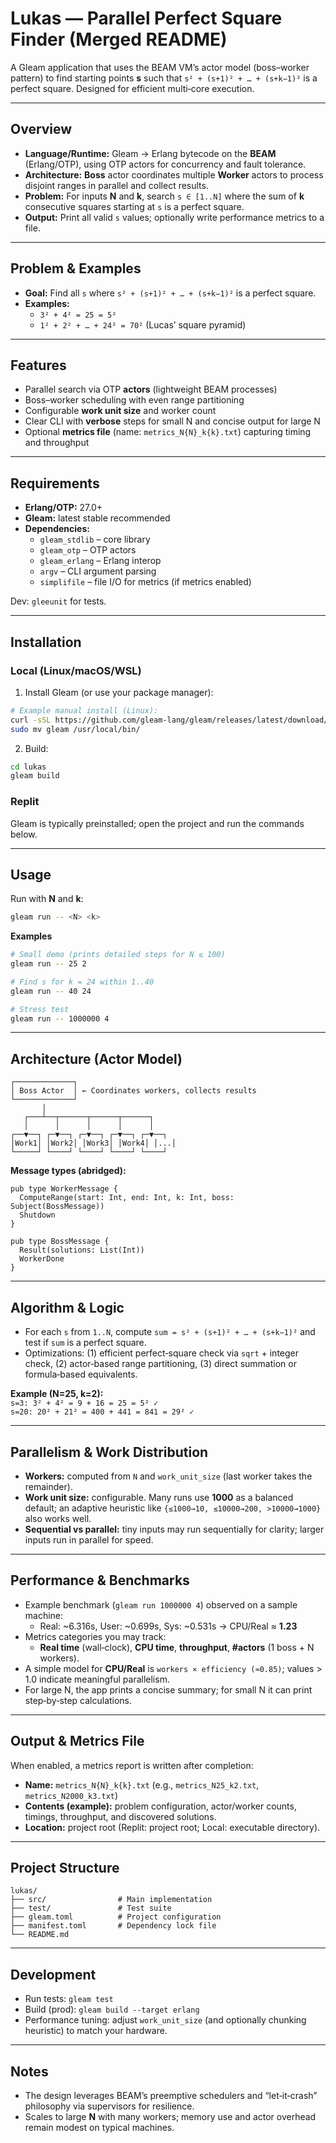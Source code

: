 # Lukas — Parallel Perfect Square Finder (Merged README)

A Gleam application that uses the BEAM VM’s actor model (boss–worker pattern) to find starting points **s** such that
`s² + (s+1)² + … + (s+k−1)²` is a perfect square. Designed for efficient multi‑core execution.  

---

## Overview

- **Language/Runtime:** Gleam → Erlang bytecode on the **BEAM** (Erlang/OTP), using OTP actors for concurrency and fault tolerance.  
- **Architecture:** **Boss** actor coordinates multiple **Worker** actors to process disjoint ranges in parallel and collect results.  
- **Problem:** For inputs **N** and **k**, search `s ∈ [1..N]` where the sum of **k** consecutive squares starting at `s` is a perfect square.  
- **Output:** Print all valid `s` values; optionally write performance metrics to a file.

---

## Problem & Examples

- **Goal:** Find all `s` where `s² + (s+1)² + … + (s+k−1)²` is a perfect square.  
- **Examples:**  
  - `3² + 4² = 25 = 5²`  
  - `1² + 2² + … + 24² = 70²` (Lucas’ square pyramid)

---

## Features

- Parallel search via OTP **actors** (lightweight BEAM processes)
- Boss–worker scheduling with even range partitioning
- Configurable **work unit size** and worker count
- Clear CLI with **verbose** steps for small N and concise output for large N
- Optional **metrics file** (name: `metrics_N{N}_k{k}.txt`) capturing timing and throughput

---

## Requirements

- **Erlang/OTP:** 27.0+  
- **Gleam:** latest stable recommended  
- **Dependencies:**  
  - `gleam_stdlib` – core library  
  - `gleam_otp` – OTP actors  
  - `gleam_erlang` – Erlang interop  
  - `argv` – CLI argument parsing  
  - `simplifile` – file I/O for metrics (if metrics enabled)  

Dev: `gleeunit` for tests.

---

## Installation

### Local (Linux/macOS/WSL)

1) Install Gleam (or use your package manager):  
```bash
# Example manual install (Linux):
curl -sSL https://github.com/gleam-lang/gleam/releases/latest/download/gleam-x86_64-unknown-linux-musl.tar.gz | tar -xz
sudo mv gleam /usr/local/bin/
```

2) Build:  
```bash
cd lukas
gleam build
```

### Replit
Gleam is typically preinstalled; open the project and run the commands below.

---

## Usage

Run with **N** and **k**:
```bash
gleam run -- <N> <k>
```

**Examples**
```bash
# Small demo (prints detailed steps for N ≤ 100)
gleam run -- 25 2

# Find s for k = 24 within 1..40
gleam run -- 40 24

# Stress test
gleam run -- 1000000 4
```

---

## Architecture (Actor Model)

```
┌─────────────┐
│ Boss Actor  │ ← Coordinates workers, collects results
└─────────────┘
       │
   ┌───┴──┬──────┬──────┬──────┐
   │      │      │      │      │
┌──▼──┐ ┌─▼──┐ ┌─▼──┐ ┌─▼──┐ ┌─▼──┐
│Work1│ │Work2│ │Work3│ │Work4│ │...│
└─────┘ └────┘ └────┘ └────┘ └────┘
```

**Message types (abridged):**
```gleam
pub type WorkerMessage {
  ComputeRange(start: Int, end: Int, k: Int, boss: Subject(BossMessage))
  Shutdown
}

pub type BossMessage {
  Result(solutions: List(Int))
  WorkerDone
}
```

---

## Algorithm & Logic

- For each `s` from `1..N`, compute `sum = s² + (s+1)² + … + (s+k−1)²` and test if `sum` is a perfect square.  
- Optimizations: (1) efficient perfect‑square check via `sqrt` + integer check, (2) actor‑based range partitioning, (3) direct summation or formula‑based equivalents.

**Example (N=25, k=2):**  
`s=3: 3² + 4² = 9 + 16 = 25 = 5² ✓`  
`s=20: 20² + 21² = 400 + 441 = 841 = 29² ✓`

---

## Parallelism & Work Distribution

- **Workers:** computed from `N` and `work_unit_size` (last worker takes the remainder).  
- **Work unit size:** configurable. Many runs use **1000** as a balanced default; an adaptive heuristic like `{≤1000→10, ≤10000→200, >10000→1000}` also works well.  
- **Sequential vs parallel:** tiny inputs may run sequentially for clarity; larger inputs run in parallel for speed.

---

## Performance & Benchmarks

- Example benchmark (`gleam run 1000000 4`) observed on a sample machine:  
  - Real: ~6.316s, User: ~0.699s, Sys: ~0.531s → CPU/Real ≈ **1.23**  
- Metrics categories you may track:
  - **Real time** (wall‑clock), **CPU time**, **throughput**, **#actors** (1 boss + N workers).  
- A simple model for **CPU/Real** is `workers × efficiency (≈0.85)`; values > 1.0 indicate meaningful parallelism.  
- For large N, the app prints a concise summary; for small N it can print step‑by‑step calculations.

---

## Output & Metrics File

When enabled, a metrics report is written after completion:

- **Name:** `metrics_N{N}_k{k}.txt` (e.g., `metrics_N25_k2.txt`, `metrics_N2000_k3.txt`)  
- **Contents (example):** problem configuration, actor/worker counts, timings, throughput, and discovered solutions.  
- **Location:** project root (Replit: project root; Local: executable directory).

---

## Project Structure

```
lukas/
├── src/                # Main implementation
├── test/               # Test suite
├── gleam.toml          # Project configuration
├── manifest.toml       # Dependency lock file
└── README.md
```

---

## Development

- Run tests: `gleam test`  
- Build (prod): `gleam build --target erlang`  
- Performance tuning: adjust `work_unit_size` (and optionally chunking heuristic) to match your hardware.

---

## Notes

- The design leverages BEAM’s preemptive schedulers and “let‑it‑crash” philosophy via supervisors for resilience.  
- Scales to large **N** with many workers; memory use and actor overhead remain modest on typical machines.

